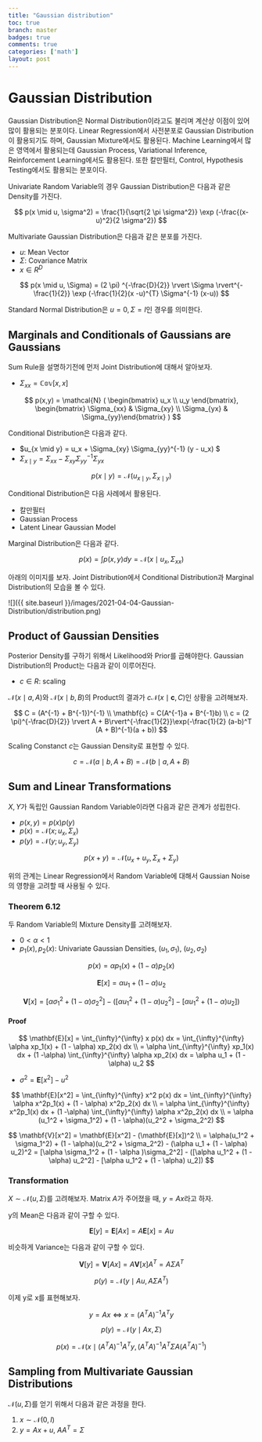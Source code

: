 ```yaml
---
title: "Gaussian distribution"
toc: true
branch: master
badges: true
comments: true
categories: ['math']
layout: post
---
```


# Gaussian Distribution

Gaussian Distribution은 Normal Distribution이라고도 불리며 계산상 이점이 있어 많이 활용되는 분포이다.
Linear Regression에서 사전분포로 Gaussian Distribution이 활용되기도 하며, Gaussian Mixture에서도 활용된다.
Machine Learning에서 많은 영역에서 활용되는데 Gaussian Process, Variational Inference, Reinforcement Learning에서도 활용된다.
또한 칼만필터, Control, Hypothesis Testing에서도 활용되는 분포이다.

Univariate Random Variable의 경우 Gaussian Distribution은 다음과 같은 Density를 가진다.

$$
p(x \mid u, \sigma^2) = \frac{1}{\sqrt{2 \pi \sigma^2}} \exp (-\frac{(x-u)^2}{2 \sigma^2})
$$

Multivariate Gaussian Distribution은 다음과 같은 분포를 가진다.

- $u$: Mean Vector
- $\Sigma$: Covariance Matrix
- $x \in R^D$

$$
p(x \mid u, \Sigma) =  (2 \pi) ^{-\frac{D}{2}} \rvert \Sigma \rvert^{-\frac{1}{2}} \exp (-\frac{1}{2}(x -u)^{T} \Sigma^{-1} (x-u))
$$


Standard Normal Distribution은 $u=0, \Sigma=I$인 경우를 의미한다.

## Marginals and Conditionals of Gaussians are Gaussians

Sum Rule을 설명하기전에 먼저 Joint Distribution에 대해서 알아보자.

- $\Sigma_{xx} = \mathbb{Cov}[x, x]$

$$
p(x,y) = \mathcal{N} (
    \begin{bmatrix} u_x \\ u_y \end{bmatrix},
    \begin{bmatrix} \Sigma_{xx} & \Sigma_{xy} \\ \Sigma_{yx} & \Sigma_{yy}\end{bmatrix}
) 
$$

Conditional Distribution은 다음과 같다.

- $u_{x \mid y} = u_x + \Sigma_{xy} \Sigma_{yy}^{-1} (y - u_x) $
- $\Sigma_{x \mid y} = \Sigma_{xx} - \Sigma_{xy}\Sigma_{yy}^{-1}\Sigma_{yx}$

$$
p(x \mid y) = \mathcal{N} (u_{x \mid y}, \Sigma_{x \mid y})
$$

Conditional Distribution은 다음 사례에서 활용된다.

- 칼만필터
- Gaussian Process
- Latent Linear Gaussian Model

Marginal Distribution은 다음과 같다.

$$
p(x) = \int p(x, y) dy = \mathcal{N} (x \mid u_x, \Sigma_{xx})
$$

아래의 이미지를 보자.
Joint Distribution에서 Conditional Distribution과 Marginal Distribution의 모습을 볼 수 있다.

![]({{ site.baseurl }}/images/2021-04-04-Gaussian-Distribution/distribution.png)



## Product of Gaussian Densities

Posterior Density를 구하기 위해서 Likelihood와 Prior를 곱해야한다.
Gaussian Distribution의 Product는 다음과 같이 이루어진다.

- $c \in R$: scaling
  

$\mathcal{N}(x \mid a, A)$와 $\mathcal{N}(x \mid b, B)$의 Product의 결과가 $c\mathcal{N}(x \mid \mathbf{c}, C)$인 상황을 고려해보자.


$$
C = (A^{-1} + B^{-1})^{-1} \\
\mathbf{c} = C(A^{-1}a + B^{-1}b) \\ 
c = (2 \pi)^{-\frac{D}{2}} \rvert  A + B\rvert^{-\frac{1}{2}}\exp(-\frac{1}{2} (a-b)^T (A + B)^{-1}(a + b))
$$

Scaling Constanct $c$는 Gaussian Density로 표현할 수 있다.

$$
c = \mathcal{N}(a \mid b, A + B) = \mathcal{N}(b \mid a, A + B)
$$


## Sum and Linear Transformations

$X, Y$가 독립인 Gaussian Random Variable이라면 다음과 같은 관계가 성립한다.

- $p(x, y) = p(x) p(y)$
- $p(x) = \mathcal{N}(x; u_x, \Sigma_x)$
- $p(y) = \mathcal{N}(y; u_y, \Sigma_y)$

$$
p(x + y) = \mathcal{N}(u_x + u_y, \Sigma_x + \Sigma_y)
$$

위의 관계는 Linear Regression에서 Random Variable에 대해서 Gaussian Noise의 영향을 고려할 때 사용될 수 있다.


### Theorem 6.12

두 Random Variable의 Mixture Density를 고려해보자.

- $0 \lt \alpha \lt 1$
- $p_1(x), p_2(x)$: Univariate Gaussian Densities, $(u_1, \sigma_1)$, $(u_2, \sigma_2)$

$$
p(x) = \alpha p_1(x) + (1 - \alpha) p_2(x)
$$


$$
\mathbf{E}[x] = \alpha u_1 + (1 - \alpha) u_2
$$

$$
\mathbf{V}[x] = [\alpha \sigma_1^2 + (1 - \alpha )\sigma_2^2] - ([\alpha u_1^2 + (1 - \alpha) u_2^2] - [\alpha u_1^2 + (1 - \alpha) u_2])
$$

#### Proof

$$
\mathbf{E}[x] = \int_{\infty}^{\infty} x p(x) dx = \int_{\infty}^{\infty} \alpha xp_1(x) + (1 - \alpha) xp_2(x) dx \\
=  \alpha \int_{\infty}^{\infty} xp_1(x) dx + (1 -\alpha)  \int_{\infty}^{\infty} \alpha xp_2(x) dx
= \alpha u_1 + (1 - \alpha) u_2
$$

- $\sigma^2 = \mathbf{E}[x^2] - u^2$

$$
\mathbf{E}[x^2] = \int_{\infty}^{\infty} x^2 p(x) dx = \int_{\infty}^{\infty} \alpha x^2p_1(x) + (1 - \alpha) x^2p_2(x) dx \\
= \alpha \int_{\infty}^{\infty} x^2p_1(x) dx + (1 -\alpha)  \int_{\infty}^{\infty} \alpha x^2p_2(x) dx \\
= \alpha (u_1^2 + \sigma_1^2) + (1 - \alpha)(u_2^2 + \sigma_2^2)
$$


$$
\mathbf{V}[x^2] = \mathbf{E}[x^2] -  (\mathbf{E}[x])^2 \\
= \alpha(u_1^2 + \sigma_1^2) + (1 - \alpha)(u_2^2 + \sigma_2^2) - (\alpha u_1 + (1 - \alpha) u_2)^2
= [\alpha \sigma_1^2 + (1 - \alpha )\sigma_2^2] - ([\alpha u_1^2 + (1 - \alpha) u_2^2] - [\alpha u_1^2 + (1 - \alpha) u_2])
$$

### Transformation

$X \sim \mathcal{N} (u, \Sigma)$를 고려해보자.
Matrix $A$가 주어졌을 때, $y = Ax$라고 하자.

y의 Mean은 다음과 같이 구할 수 있다.

$$
\mathbf{E}[y] = \mathbf{E}[Ax] = A \mathbf{E}[x] = Au
$$

비슷하게 Variance는 다음과 같이 구할 수 있다.

$$
\mathbf{V}[y] = \mathbf{V}[Ax] = A \mathbf{V}[x] A^T = A \Sigma A^T
$$

$$
p(y) = \mathcal{N}(y \mid Au, A \Sigma A^T)
$$

이제 y로 x를 표현해보자.

$$
y = Ax \iff x = (A^T A)^{-1} A^T y
$$

$$
p(y) = \mathcal{N} (y \mid Ax, \Sigma)
$$

$$
p(x) = \mathcal{N}(x \mid (A^T A)^{-1} A^T y, (A^T A)^{-1} A^T \Sigma A (A^T A)^{-1} )
$$


## Sampling from Multivariate Gaussian Distributions

$\mathcal{N}(u, \Sigma)$를 얻기 위해서 다음과 같은 과정을 한다.

1. $x \sim \mathcal{N}(0, I)$
2. $y = Ax + u$, $AA^T = \Sigma$
   